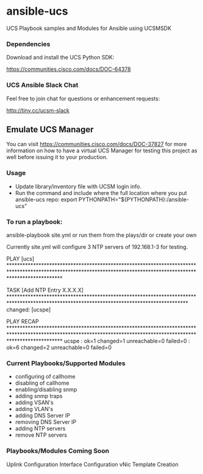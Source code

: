 # ansible-ucs
UCS Playbook samples and Modules for Ansible using UCSMSDK

### Dependencies

Download and install the UCS Python SDK:

https://communities.cisco.com/docs/DOC-64378

### UCS Ansible Slack Chat
Feel free to join chat for questions or enhancement requests:

http://tiny.cc/ucsm-slack

## Emulate UCS Manager
You can visit https://communities.cisco.com/docs/DOC-37827 for more information on how to have a virtual UCS Manager for testing this project as well before issuing it to your production.

### Usage
* Update library/inventory file with UCSM login info.  
* Run the command and include where the full location where you put ansible-ucs repo: export PYTHONPATH="${PYTHONPATH}:/ansible-ucs"

### To run a playbook:
ansible-playbook site.yml or run them from the plays/dir or create your own

Currently site.yml will configure 3 NTP servers of 192.168.1-3 for testing.

PLAY [ucs] *******************************************************************************************************************************************************************

TASK [Add NTP Entry X.X.X.X] *******************************************************************************************************************************************
changed: [ucspe]

PLAY RECAP *******************************************************************************************************************************************************************
ucspe                      : ok=1    changed=1    unreachable=0    failed=0                        : ok=6    changed=2    unreachable=0    failed=0

### Current Playbooks/Supported Modules
* configuring of callhome
* disabling of callhome
* enabling/disabling snmp
* adding snmp traps
* adding VSAN's
* adding VLAN's
* adding DNS Server IP
* removing DNS Server IP
* adding NTP servers
* remove NTP servers

### Playbooks/Modules Coming Soon
Uplink Configuration
Interface Configuration
vNic Template Creation
